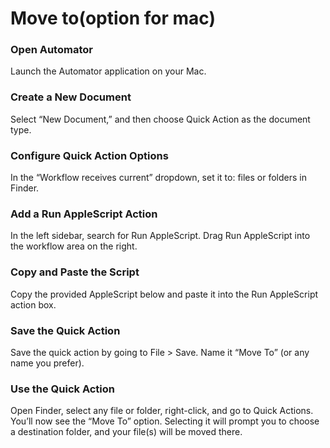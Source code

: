# Move to(option for mac)

### Open Automator
Launch the Automator application on your Mac.

### Create a New Document
Select “New Document,” and then choose Quick Action as the document type.

### Configure Quick Action Options
In the “Workflow receives current” dropdown, set it to:
files or folders in Finder.

### Add a Run AppleScript Action
In the left sidebar, search for Run AppleScript.
Drag Run AppleScript into the workflow area on the right.

### Copy and Paste the Script
Copy the provided AppleScript below and paste it into the Run AppleScript action box.
### Save the Quick Action
Save the quick action by going to File > Save. Name it “Move To” (or any name you prefer).
### Use the Quick Action
Open Finder, select any file or folder, right-click, and go to Quick Actions. You’ll now see the “Move To” option. Selecting it will prompt you to choose a destination folder, and your file(s) will be moved there.
